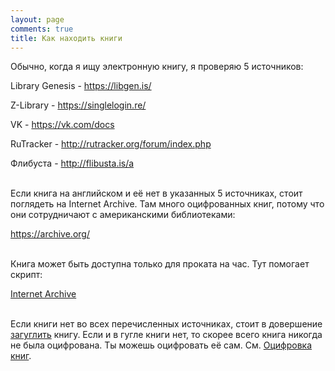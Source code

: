 ```yaml
---
layout: page
comments: true
title: Как находить книги
---
```


Обычно, когда я ищу электронную книгу, я проверяю 5 источников:

Library Genesis - <https://libgen.is/>

Z-Library - <https://singlelogin.re/>

VK - <https://vk.com/docs>

RuTracker - <http://rutracker.org/forum/index.php>

Флибуста - <http://flibusta.is/a>
<br><br>

Если книга на английском и её нет в указанных 5 источниках, стоит поглядеть на Internet Archive. Там много оцифрованных книг, потому что они сотрудничают с американскими библиотеками:

<https://archive.org/>
<br><br>

Книга может быть доступна только для проката на час. Тут помогает скрипт:

[Internet Archive](/ru/internet-archive)
<br><br>

Если книги нет во всех перечисленных источниках, стоит в довершение [загуглить](/ru/search-engines) книгу. Если и в гугле книги нет, то скорее всего книга никогда не была оцифрована. Ты можешь оцифровать её сам. См. [Оцифровка книг](/ru/book-digitization).